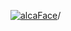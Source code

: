 [![alcaFace](https://camo.githubusercontent.com/2ee094c4af74cb0ec2e19388fccfb809837623e3/68747470733a2f2f7374617469632d63646e2e6a74766e772e6e65742f656d6f7469636f6e732f76312f3332383632362f312e30)](https://twitch.tv/Alca)/

<!--
# My "Popular" CodePens

<table>
	<tr>
		<th></th>
		<th>Title</th>
		<th>Last updated</th>
	</tr>
	<tr>
		<td><a href="https://codepen.io/Alca/pen/qBxGVpR" rel="nofollow"><img src="https://codepen.io/alca/pen/qBxGVpR/image/default.png" width="100" height="56.25"></a></td>
		<td><a href="https://codepen.io/Alca/pen/qBxGVpR" rel="nofollow">A Pen by Jacob Foster</a></td>
		<td>Jun 21, 2022</td>
	</tr>
	<tr>
		<td><a href="https://codepen.io/Alca/pen/vYdMWWj" rel="nofollow"><img src="https://codepen.io/alca/pen/vYdMWWj/image/default.png" width="100" height="56.25"></a></td>
		<td><a href="https://codepen.io/Alca/pen/vYdMWWj" rel="nofollow">Cardboard_Cowboy Font</a></td>
		<td>Jun 20, 2022</td>
	</tr>
	<tr>
		<td><a href="https://codepen.io/Alca/pen/mdXadMb" rel="nofollow"><img src="https://codepen.io/alca/pen/mdXadMb/image/default.png" width="100" height="56.25"></a></td>
		<td><a href="https://codepen.io/Alca/pen/mdXadMb" rel="nofollow">A Pen by Jacob Foster</a></td>
		<td>Jun 12, 2022</td>
	</tr>
	<tr>
		<td><a href="https://codepen.io/Alca/pen/dydQYKy" rel="nofollow"><img src="https://codepen.io/alca/pen/dydQYKy/image/default.png" width="100" height="56.25"></a></td>
		<td><a href="https://codepen.io/Alca/pen/dydQYKy" rel="nofollow">A Pen by Jacob Foster</a></td>
		<td>Jun 10, 2022</td>
	</tr>
	<tr>
		<td><a href="https://codepen.io/Alca/pen/YzeOWKX" rel="nofollow"><img src="https://codepen.io/alca/pen/YzeOWKX/image/default.png" width="100" height="56.25"></a></td>
		<td><a href="https://codepen.io/Alca/pen/YzeOWKX" rel="nofollow">Chain Swing</a></td>
		<td>Jun 7, 2022</td>
	</tr>
	<tr>
		<td><a href="https://codepen.io/Alca/pen/LYQJNQq" rel="nofollow"><img src="https://codepen.io/alca/pen/LYQJNQq/image/default.png" width="100" height="56.25"></a></td>
		<td><a href="https://codepen.io/Alca/pen/LYQJNQq" rel="nofollow">A Pen by Jacob Foster</a></td>
		<td>Jun 7, 2022</td>
	</tr>
	<tr>
		<td><a href="https://codepen.io/Alca/pen/GRQBzBo" rel="nofollow"><img src="https://codepen.io/alca/pen/GRQBzBo/image/default.png" width="100" height="56.25"></a></td>
		<td><a href="https://codepen.io/Alca/pen/GRQBzBo" rel="nofollow">A Pen by Jacob Foster</a></td>
		<td>Jun 6, 2022</td>
	</tr>
	<tr>
		<td><a href="https://codepen.io/Alca/pen/ExQLdMx" rel="nofollow"><img src="https://codepen.io/alca/pen/ExQLdMx/image/default.png" width="100" height="56.25"></a></td>
		<td><a href="https://codepen.io/Alca/pen/ExQLdMx" rel="nofollow">A Pen by Jacob Foster</a></td>
		<td>Jun 2, 2022</td>
	</tr>
	<tr>
		<td><a href="https://codepen.io/Alca/pen/qBxowBy" rel="nofollow"><img src="https://codepen.io/alca/pen/qBxowBy/image/default.png" width="100" height="56.25"></a></td>
		<td><a href="https://codepen.io/Alca/pen/qBxowBy" rel="nofollow">A Pen by Jacob Foster</a></td>
		<td>May 31, 2022</td>
	</tr>
	<tr>
		<td><a href="https://codepen.io/Alca/pen/zYRpVVJ" rel="nofollow"><img src="https://codepen.io/alca/pen/zYRpVVJ/image/default.png" width="100" height="56.25"></a></td>
		<td><a href="https://codepen.io/Alca/pen/zYRpVVJ" rel="nofollow">A Pen by Jacob Foster</a></td>
		<td>May 28, 2022</td>
	</tr>
</table>

---

###### Last updated: Wed, 06 Jul 2022 05:08:59 GMT
-->
